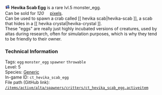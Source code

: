 ![ ](https://raw.githubusercontent.com/Ceterai/Enternia/main/items/active/alta/spawners/critters/ct_hevika_scab_egg.png) **Hevika Scab Egg** is a rare lvl.5 monster_egg.  
Can be sold for *120* <img src="https://starbounder.org/mediawiki/images/2/21/Pixel.png" width="12" height="16"/> [pixels](https://starbounder.org/Pixel).  
Can be used to spawn a crab called [[ hevika scab|hevika-scab ]], a scab that hides in a [[ hevika crystal|hevika-crystal ]].  
These "eggs" are really just highly incubated versions of creatures, used by altas during research, often for simulation purposes, which is why they tend to be friendly to their owner.

### Technical Information

Tags: `egg` `monster_egg` `spawner` `throwable`  
Level: 5  
Species: [Generic](https://starbounder.org/Perfectly_Generic_Item)  
In-game ID: `ct_hevika_scab_egg`  
File path (GitHub link): [`/items/active/alta/spawners/critters/ct_hevika_scab_egg.activeitem`](https://github.com/Ceterai/Enternia/blob/main/items/active/alta/spawners/critters/ct_hevika_scab_egg.activeitem)
